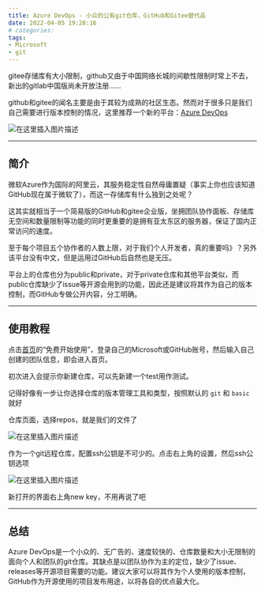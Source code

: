```yaml
---
title: Azure DevOps - 小众的公有git仓库，GitHub和Gitee替代品
date: 2022-04-05 19:28:16
# categories:
tags:
- Microsoft
- git
---
```


gitee存储库有大小限制，github又由于中国网络长城的间歇性限制时常上不去，新出的gitlab中国版尚未开放注册……

github和gitee的闻名主要是由于其较为成熟的社区生态。然而对于很多只是我们自己需要进行版本控制的情况，这里推荐一个新的平台：[Azure DevOps](https://azure.microsoft.com/zh-cn/services/devops/?nav=min)

![在这里插入图片描述](https://cdn.yixiangzhilv.com/images/51e439f07687e61319f8a2b278221e81.png)

---

## 简介

微软Azure作为国际的阿里云，其服务稳定性自然毋庸置疑（事实上你也应该知道GitHub现在属于微软了），而这一存储库有什么独到之处呢？

这其实就相当于一个简易版的GitHub和gitee企业版，坐拥团队协作面板、存储库无空间和数量限制等功能的同时更重要的是拥有亚太东区的服务器，保证了国内正常访问的速度。

至于每个项目五个协作者的人数上限，对于我们个人开发者，真的重要吗》？另外该平台没有中文，但是运用过GitHub后自然也是无压。

平台上的仓库也分为public和private，对于private仓库和其他平台类似，而public仓库缺少了issue等开源会用到的功能，因此还是建议将其作为自己的版本控制，而GitHub专做公开内容，分工明确。

---

## 使用教程

点击[首页](https://dev.azure.com/)的“免费开始使用”，登录自己的Microsoft或GitHub账号，然后输入自己创建的团队信息，即会进入首页。

初次进入会提示你新建仓库，可以先新建一个test用作测试。

记得好像有一步让你选择仓库的版本管理工具和类型，按照默认的 `git` 和 `basic` 就好

仓库页面，选择repos，就是我们的文件了

![在这里插入图片描述](https://cdn.yixiangzhilv.com/images/177ac5ffcb8410d2ea9b543a4ae9ce77.png)

作为一个git远程仓库，配置ssh公钥是不可少的。点击右上角的设置，然后ssh公钥选项

![在这里插入图片描述](https://cdn.yixiangzhilv.com/images/9057ca2df41a1d3848d14040734026af.png)

新打开的界面右上角new key，不用再说了吧

---

## 总结

Azure DevOps是一个小众的、无广告的、速度较快的、仓库数量和大小无限制的面向个人和团队的git仓库。其缺点是以团队协作为主的定位，缺少了issue、releases等开源项目需要的功能。建议大家可以将其作为个人使用的版本控制，GitHub作为开源使用的项目发布用途，以将各自的优点最大化。

